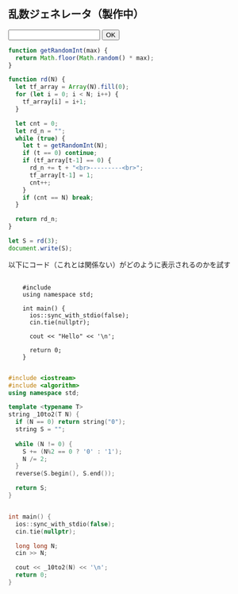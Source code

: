 ## 乱数ジェネレータ（製作中）

<form action="#" id="form">  
  <input type="text" name="content">
  <input type="submit" value="OK">
  <p id="output"></p>
</form>

<script>
  function getRandomInt(max) {
      return Math.floor(Math.random() * max);
    }

  function rd(N) {
    let tf_array = Array(N).fill(0);
    for (let i = 0; i < N; i++) {
      tf_array[i] = i+1;
    }

    let cnt = 0;
    let rd_n = "";
    while (true) {
      let t = getRandomInt(N);
      if (tf_array[t-1] == 0) {
        rd_n += t + "<br>---------<br>";
        tf_array[t-1] = 1;
        cnt++;
      }
      if (cnt == N) break;
    }

    return rd_n;
  }
  
  document.getElementById('form').onsubmit = function(event) {
    event.preventDefault();
    
    let inputForm = document.getElementById('form').content.value;
    let N = `${inputForm}`;
    
    if (N == "") {
      alert("値を入力してください");
    }
    else if (!isFinite(N)) {
      alert("数値を入力してください");
    }
    else {
      alert("すみません、まだ製作中です");
      /* let M = Number(N);
      let rd_n = rd(M);
      document.getElementById('output').textContent = rd_n; */
    }
  }
</script>

<style>#ccby4 { display: none; }</style>

```js
function getRandomInt(max) {
  return Math.floor(Math.random() * max);
}

function rd(N) {
  let tf_array = Array(N).fill(0);
  for (let i = 0; i < N; i++) {
    tf_array[i] = i+1;
  }

  let cnt = 0;
  let rd_n = "";
  while (true) {
    let t = getRandomInt(N);
    if (t == 0) continue;
    if (tf_array[t-1] == 0) {
      rd_n += t + "<br>---------<br>";
      tf_array[t-1] = 1;
      cnt++;
    }
    if (cnt == N) break;
  }

  return rd_n;
}

let S = rd(3);
document.write(S);
```

以下にコード（これとは関係ない）がどのように表示されるのかを試す

<pre>
  <code>
    #include <iostream>
    using namespace std;

    int main() {
      ios::sync_with_stdio(false);
      cin.tie(nullptr);

      cout << "Hello" << '\n';

      return 0;
    }
  </code>
</pre>

```cpp
#include <iostream>
#include <algorithm>
using namespace std;

template <typename T>
string _10to2(T N) {
  if (N == 0) return string("0");
  string S = "";
  
  while (N != 0) {
    S += (N%2 == 0 ? '0' : '1');
    N /= 2;
  }
  reverse(S.begin(), S.end());

  return S;
}


int main() {
  ios::sync_with_stdio(false);
  cin.tie(nullptr);

  long long N;
  cin >> N;

  cout << _10to2(N) << '\n';
  return 0;
}
```
